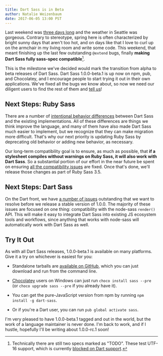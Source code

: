 ```yaml
---
title: Dart Sass is in Beta
author: Natalie Weizenbaum
date: 2017-06-05 13:00 PST
---
```


Last weekend was [three days long](https://en.wikipedia.org/wiki/Memorial_Day)
and the weather in Seattle was gorgeous. Contrary to stereotype, spring here is
often characterized by bright sunny days that aren't too hot, and on days like
that I love to curl up on the armchair in my living room and write some code.
This weekend, that meant finishing up the last few outstanding `@extend` bugs,
finally **making Dart Sass fully sass-spec compatible**[^1].

[^1]: Technically there are still two specs marked as "TODO". These test UTF-16
    support, which is currently [blocked on Dart
    support](https://github.com/dart-lang/sdk/issues/11744).

This is the milestone we've decided would mark the transition from alpha to beta
releases of Dart Sass. Dart Sass 1.0.0-beta.1 is up now on npm, pub, and
Chocolatey, and I encourage people to start trying it out in their own
applications. We've fixed all the bugs we know about, so now we need our
diligent users to find the rest of them and [tell
us](https://github.com/sass/dart-sass/issues/new)!

## Next Steps: Ruby Sass

There are a number of [intentional behavior
differences](https://github.com/sass/dart-sass#behavioral-differences) between
Dart Sass and the existing implementations. All of these differences are things
we think improve the language, and many of them have also made Dart Sass much
easier to implement, but we recognize that they can make migration more
difficult. That's why our next priority is updating Ruby Sass by deprecating old
behavior or adding new behavior, as necessary.

Our long-term compatibility goal is to ensure, as much as possible, that **if a
stylesheet compiles without warnings on Ruby Sass, it will also work with Dart
Sass**. So a substantial portion of our effort in the near future be spent on
ensuring [all the compatibility
issues](https://github.com/sass/sass/labels/Dart%20Sass%20Compatibility) are
fixed. Once that's done, we'll release those changes as part of Ruby Sass 3.5.

## Next Steps: Dart Sass

On the Dart front, we have [a number of
issues](https://github.com/sass/dart-sass/milestone/1) outstanding that we want
to resolve before we release a stable version of 1.0.0. The majority of these
issues are focused on one thing: compatibility with the node-sass `render()`
API. This will make it easy to integrate Dart Sass into existing JS ecosystem
tools and workflows, since anything that works with node-sass will automatically
work with Dart Sass as well.

## Try It Out

As with all Dart Sass releases, 1.0.0-beta.1 is available on many platforms.
Give it a try on whichever is easiest for you:

* Standalone tarballs are [available on
  GitHub](https://github.com/sass/dart-sass/releases/tag/1.0.0-beta.1), which
  you can just download and run from the command line.

* [Chocolatey](https://chocolatey.org) users on Windows can just run `choco
  install sass --pre` (or `choco upgrade sass --pre` if you already have it).

* You can get the pure-JavaScript version from npm by running `npm install -g
  dart-sass`.

* Or if you're a Dart user, you can run `pub global activate sass`.

I'm very pleased to have 1.0.0-beta.1 tagged and out in the world, but the work
of a language maintainer is never done. I'm back to work, and if I hustle,
hopefully I'll be writing about 1.0.0-rc.1 soon!
